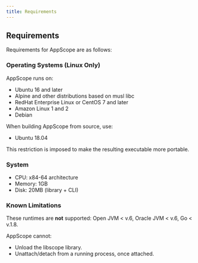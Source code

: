 ```yaml
---
title: Requirements
---
```


## Requirements

Requirements for AppScope are as follows:

### Operating Systems (Linux Only)

AppScope runs on:

- Ubuntu 16 and later
- Alpine and other distributions based on musl libc
- RedHat Enterprise Linux or CentOS 7 and later
- Amazon Linux 1 and 2
- Debian

When building AppScope from source, use:

- Ubuntu 18.04

This restriction is imposed to make the resulting executable more portable.

### System

- CPU: x84-64 architecture
- Memory: 1GB
- Disk: 20MB (library + CLI)

### Known Limitations

These runtimes are **not** supported: Open JVM < v.6, Oracle JVM < v.6, Go < v.1.8.

AppScope cannot:

- Unload the libscope library.
- Unattach/detach from a running process, once attached.
